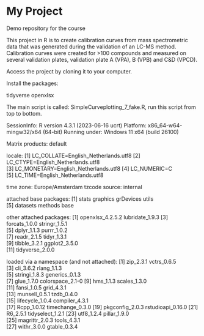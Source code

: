# My Project

Demo repository for the course

This project in R is to create calibration curves from mass spectrometric data that was generated during the validation of an LC-MS method. Calibration curves were created for >100 compounds and measured on several validation plates, validation plate A (VPA), B (VPB) and C&D (VPCD). 

Access the project by cloning it to your computer.

Install the packages:

tidyverse
openxlsx


The main script is called: SimpleCurveplotting_7_fake.R, run this script from top to bottom.


SessionInfo:
R version 4.3.1 (2023-06-16 ucrt)
Platform: x86_64-w64-mingw32/x64 (64-bit)
Running under: Windows 11 x64 (build 26100)

Matrix products: default


locale:
[1] LC_COLLATE=English_Netherlands.utf8 
[2] LC_CTYPE=English_Netherlands.utf8   
[3] LC_MONETARY=English_Netherlands.utf8
[4] LC_NUMERIC=C                        
[5] LC_TIME=English_Netherlands.utf8    

time zone: Europe/Amsterdam
tzcode source: internal

attached base packages:
[1] stats     graphics  grDevices utils    
[5] datasets  methods   base     

other attached packages:
 [1] openxlsx_4.2.5.2 lubridate_1.9.3 
 [3] forcats_1.0.0    stringr_1.5.1   
 [5] dplyr_1.1.3      purrr_1.0.2     
 [7] readr_2.1.5      tidyr_1.3.1     
 [9] tibble_3.2.1     ggplot2_3.5.0   
[11] tidyverse_2.0.0 

loaded via a namespace (and not attached):
 [1] zip_2.3.1         vctrs_0.6.5      
 [3] cli_3.6.2         rlang_1.1.3      
 [5] stringi_1.8.3     generics_0.1.3   
 [7] glue_1.7.0        colorspace_2.1-0 
 [9] hms_1.1.3         scales_1.3.0     
[11] fansi_1.0.5       grid_4.3.1       
[13] munsell_0.5.1     tzdb_0.4.0       
[15] lifecycle_1.0.4   compiler_4.3.1   
[17] Rcpp_1.0.12       timechange_0.3.0 
[19] pkgconfig_2.0.3   rstudioapi_0.16.0
[21] R6_2.5.1          tidyselect_1.2.1 
[23] utf8_1.2.4        pillar_1.9.0     
[25] magrittr_2.0.3    tools_4.3.1      
[27] withr_3.0.0       gtable_0.3.4 


